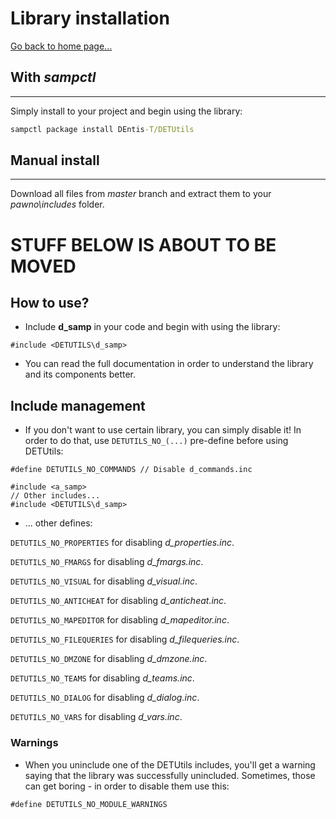 # Library installation
 
 [Go back to home page...](README.md)
 
 ## With *sampctl*
 ------------------------------------------
 Simply install to your project and begin using the library:
 
 ```bat
 sampctl package install DEntis-T/DETUtils
 ```
 
 ## Manual install
 ------------------------------------------
 Download all files from *master* branch and extract them to your *pawno\includes* folder.

# STUFF BELOW IS ABOUT TO BE MOVED

## How to use?

- Include **d_samp** in your code and begin with using the library:
```pawn
#include <DETUTILS\d_samp>
```
- You can read the full documentation in order to understand the library and its components better.

## Include management

- If you don't want to use certain library, you can simply disable it! In order to do that, use ``DETUTILS_NO_(...)`` pre-define before using DETUtils:

```pawn
#define DETUTILS_NO_COMMANDS // Disable d_commands.inc

#include <a_samp>
// Other includes...
#include <DETUTILS\d_samp>
```

- ... other defines:

``DETUTILS_NO_PROPERTIES`` for disabling *d_properties.inc*.

``DETUTILS_NO_FMARGS`` for disabling *d_fmargs.inc*.

``DETUTILS_NO_VISUAL`` for disabling *d_visual.inc*.

``DETUTILS_NO_ANTICHEAT`` for disabling *d_anticheat.inc*.

``DETUTILS_NO_MAPEDITOR`` for disabling *d_mapeditor.inc*.

``DETUTILS_NO_FILEQUERIES`` for disabling *d_filequeries.inc*.

``DETUTILS_NO_DMZONE`` for disabling *d_dmzone.inc*.

``DETUTILS_NO_TEAMS`` for disabling *d_teams.inc*.

``DETUTILS_NO_DIALOG`` for disabling *d_dialog.inc*.

``DETUTILS_NO_VARS`` for disabling *d_vars.inc*.

### Warnings
- When you uninclude one of the DETUtils includes, you'll get a warning saying that the library was successfully unincluded. Sometimes, those can get boring - in order to disable them use this:

```pawn
#define DETUTILS_NO_MODULE_WARNINGS
```
